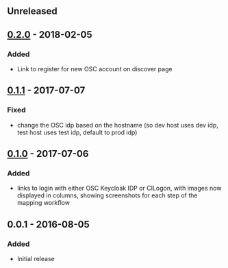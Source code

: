 ## Unreleased

## [0.2.0] - 2018-02-05
### Added
- Link to register for new OSC account on discover page

## [0.1.1] - 2017-07-07
### Fixed
- change the OSC idp based on the hostname (so dev host uses dev idp, test host uses test idp, default to prod idp)

## [0.1.0] - 2017-07-06
### Added
- links to login with either OSC Keycloak IDP or CILogon, with images now displayed in columns, showing screenshots for each step of the mapping workflow

## 0.0.1 - 2016-08-05
### Added
- Initial release

[Unreleased]: https://github.com/OSC/ood_auth_discovery/compare/v0.2.0...HEAD
[0.2.0]: https://github.com/OSC/ood_auth_discovery/compare/v0.1.1...v0.2.0
[0.1.1]: https://github.com/OSC/ood_auth_discovery/compare/v0.1.0...v0.1.1
[0.1.0]: https://github.com/OSC/ood_auth_discovery/compare/v0.0.1...v1.0.0
